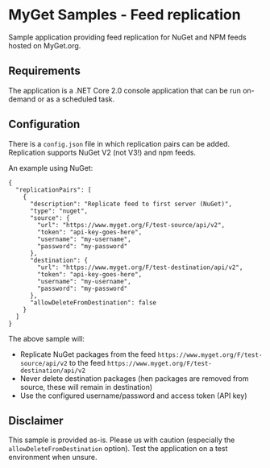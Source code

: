 # MyGet Samples - Feed replication

Sample application providing feed replication for NuGet and NPM feeds hosted on MyGet.org.

## Requirements

The application is a .NET Core 2.0 console application that can be run on-demand or as a scheduled task.

## Configuration

There is a `config.json` file in which replication pairs can be added. Replication supports NuGet V2 (not V3!) and npm feeds.

An example using NuGet:

```
{
  "replicationPairs": [
    {
      "description": "Replicate feed to first server (NuGet)",
      "type": "nuget",
      "source": {
        "url": "https://www.myget.org/F/test-source/api/v2",
        "token": "api-key-goes-here",
        "username": "my-username",
        "password": "my-password"
      },
      "destination": {
        "url": "https://www.myget.org/F/test-destination/api/v2",
        "token": "api-key-goes-here",
        "username": "my-username",
        "password": "my-password"
      },
      "allowDeleteFromDestination": false
    }
  ]
}
```

The above sample will:

* Replicate NuGet packages from the feed `https://www.myget.org/F/test-source/api/v2` to the feed `https://www.myget.org/F/test-destination/api/v2`
* Never delete destination packages (hen packages are removed from source, these will remain in destination)
* Use the configured username/password and access token (API key)

## Disclaimer

This sample is provided as-is. Please us with caution (especially the `allowDeleteFromDestination` option). Test the application on a test environment when unsure.
